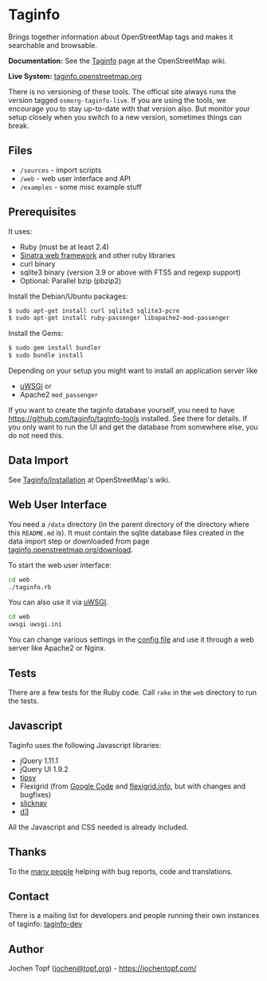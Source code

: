 # Taginfo

Brings together information about OpenStreetMap tags and makes it searchable
and browsable.

**Documentation:** See the
[Taginfo](https://wiki.openstreetmap.org/wiki/Taginfo) page at the OpenStreetMap
wiki.

**Live System:** [taginfo.openstreetmap.org](https://taginfo.openstreetmap.org/)

There is no versioning of these tools. The official site always runs the
version tagged `osmorg-taginfo-live`. If you are using the tools, we encourage
you to stay up-to-date with that version also. But monitor your setup closely
when you switch to a new version, sometimes things can break.

## Files

* `/sources`  - import scripts
* `/web`      - web user interface and API
* `/examples` - some misc example stuff


## Prerequisites

It uses:

* Ruby (must be at least 2.4)
* [Sinatra web framework](http://www.sinatrarb.com/) and other ruby libraries
* curl binary
* sqlite3 binary (version 3.9 or above with FTS5 and regexp support)
* Optional: Parallel bzip (pbzip2)

Install the Debian/Ubuntu packages:
```sh
$ sudo apt-get install curl sqlite3 sqlite3-pcre
$ sudo apt-get install ruby-passenger libapache2-mod-passenger
```

Install the Gems:
```sh
$ sudo gem install bundler
$ sudo bundle install
```

Depending on your setup you might want to install an application server like
* [uWSGI](https://uwsgi-docs.readthedocs.io/en/latest/) or
* Apache2 `mod_passenger`

If you want to create the taginfo database yourself, you need to have
https://github.com/taginfo/taginfo-tools installed. See there for details.
If you only want to run the UI and get the database from somewhere else,
you do not need this.


## Data Import

See [Taginfo/Installation](https://wiki.openstreetmap.org/wiki/Taginfo/Installation)
at OpenStreetMap's wiki.


## Web User Interface

You need a `/data` directory (in the parent directory of the directory where
this `README.md` is). It must contain the sqlite database files created in the
data import step or downloaded from page
[taginfo.openstreetmap.org/download](https://taginfo.openstreetmap.org/download).

To start the web user interface:

```sh
cd web
./taginfo.rb
```

You can also use it via [uWSGI](https://uwsgi-docs.readthedocs.io/en/latest/).

```sh
cd web
uwsgi uwsgi.ini
```

You can change various settings in the [config file](web/uwsgi.ini) and use
it through a web server like Apache2 or Nginx.


## Tests

There are a few tests for the Ruby code. Call `rake` in the `web` directory to
run the tests.


## Javascript

Taginfo uses the following Javascript libraries:
* jQuery 1.11.1
* jQuery UI 1.9.2
* [tipsy](http://onehackoranother.com/projects/jquery/tipsy/)
* Flexigrid (from [Google Code](http://code.google.com/p/flexigrid/) and
  [flexigrid.info](http://www.flexigrid.info/), but with changes and bugfixes)
* [slicknav](http://slicknav.com/)
* [d3](https://d3js.org/)

All the Javascript and CSS needed is already included.


## Thanks

To the [many people](https://github.com/taginfo/taginfo/graphs/contributors)
helping with bug reports, code and translations.


## Contact

There is a mailing list for developers and people running their own instances
of taginfo:
[taginfo-dev](https://lists.openstreetmap.org/listinfo/taginfo-dev)


## Author

Jochen Topf (jochen@topf.org) - https://jochentopf.com/

